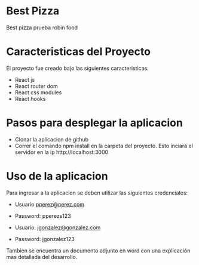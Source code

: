# Best Pizza
Best pizza prueba robin food

# Caracteristicas del Proyecto
El proyecto fue creado bajo las siguientes caracteristicas:
  - React js
  - React router dom
  - React css modules
  - React hooks
  
# Pasos para desplegar la aplicacion
  - Clonar la aplicacion de github
  - Correr el comando npm install en la carpeta del proyecto. Esto inciará el servidor en la ip http://localhost:3000

# Uso de la aplicacion
Para ingresar a la aplicacion se deben utilizar las siguientes credenciales:
  
  - Usuario pperez@perez.com 
  - Password: pperezs123
    
  - Usuario: jgonzalez@gonzalez.com
  - Password: jgonzalez123

Tambien se encuentra un documento adjunto en word con una explicación mas detallada del desarrollo. 
    
